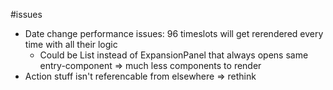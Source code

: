 #issues

- Date change performance issues: 96 timeslots will get rerendered every time with all their logic
  - Could be List instead of ExpansionPanel that always opens same entry-component => much less components to render
- Action stuff isn't referencable from elsewhere => rethink
